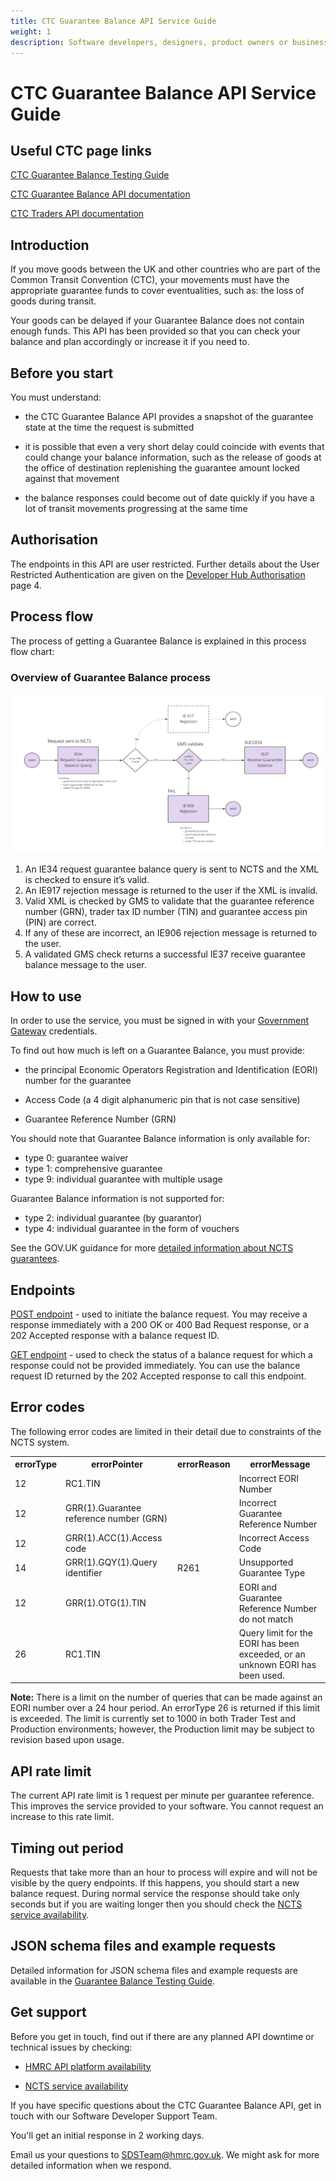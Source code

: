 ```yaml
---
title: CTC Guarantee Balance API Service Guide
weight: 1
description: Software developers, designers, product owners or business analysts. Check your Guarantee Balance.
---
```


# CTC Guarantee Balance API Service Guide

## Useful CTC page links

[CTC Guarantee Balance Testing Guide](/guides/ctc-guarantee-balance-testing-guide/)

[CTC Guarantee Balance API documentation](/api-documentation/docs/api/service/common-transit-convention-guarantee-balance/1.0)

[CTC Traders API documentation](/api-documentation/docs/api/service/common-transit-convention-traders/1.0)

## Introduction

If you move goods between the UK and other countries who are part of the Common Transit Convention (CTC), your movements must have the appropriate guarantee funds to cover eventualities, such as: the loss of goods during transit.

Your goods can be delayed if your Guarantee Balance does not contain enough funds. This API has been provided so that you can check your balance and plan accordingly or increase it if you need to.

## Before you start

You must understand:

- the CTC Guarantee Balance API provides a snapshot of the guarantee state at the time the request is submitted

- it is possible that even a very short delay could coincide with events that could change your balance information, such as the release of goods at the office of destination replenishing the guarantee amount locked against that movement

- the balance responses could become out of date quickly if you have a lot of transit movements progressing at the same time

## Authorisation

The endpoints in this API are user restricted. Further details about the User Restricted Authentication are given on the [Developer Hub Authorisation](/api-documentation/docs/authorisation) page 4.

## Process flow

The process of getting a Guarantee Balance is explained in this process flow chart:

### Overview of Guarantee Balance process

![Guarantee Balance process](../images/Guarantee_Balance_Process.png)

1. An IE34 request guarantee balance query is sent to NCTS and the XML is checked to ensure it’s valid. 
2. An IE917 rejection message is returned to the user if the XML is invalid.
3. Valid XML is checked by GMS to validate that the guarantee reference number (GRN), trader tax ID number (TIN) and guarantee access pin (PIN) are correct. 
4. If any of these are incorrect, an IE906 rejection message is returned to the user.
5. A validated GMS check returns a successful IE37 receive guarantee balance message to the user. 

## How to use

In order to use the service, you must be signed in with your [Government Gateway](https://www.access.service.gov.uk/login/signin/creds) credentials.

To find out how much is left on a Guarantee Balance, you must provide:

- the principal Economic Operators Registration and Identification (EORI) number for the guarantee

- Access Code (a 4 digit alphanumeric pin that is not case sensitive)

- Guarantee Reference Number (GRN)

You should note that Guarantee Balance information is only available for:

-  type 0: guarantee waiver
-  type 1: comprehensive guarantee
-  type 9: individual guarantee with multiple usage

Guarantee Balance information is not supported for:

-  type 2: individual guarantee (by guarantor)
-  type 4: individual guarantee in the form of vouchers

See the GOV.UK guidance for more [detailed information about NCTS guarantees](https://www.gov.uk/government/publications/the-new-computerised-transit-system-supporting-guidance/ncts-guarantees).

## Endpoints

[POST endpoint](/api-documentation/docs/api/service/common-transit-convention-guarantee-balance/1.0#Send%20a%20Balance%20Request) - used to initiate the balance request. You may receive a response immediately with a 200 OK or 400 Bad Request response, or a 202 Accepted response with a balance request ID.

[GET endpoint](/api-documentation/docs/api/service/common-transit-convention-guarantee-balance/1.0#Check%20the%20status%20of%20a%20Balance%20Request) - used to check the status of a balance request for which a response could not be provided immediately. You can use the balance request ID returned by the 202 Accepted response to call this endpoint.

## Error codes

The following error codes are limited in their detail due to constraints of the NCTS system.

<table>
  <colgroup span="4"></colgroup>
  <tr>
    <th>errorType</th>
    <th>errorPointer</th>
    <th>errorReason</th>
    <th>errorMessage</th>
  </tr>
  <tr>
    <td>12</td>
    <td>RC1.TIN</td>
    <td></td>
    <td>Incorrect EORI Number</td>
  </tr>
  <tr>
    <td>12</td>
    <td>GRR(1).Guarantee reference number (GRN)</td>
    <td></td>
    <td>Incorrect Guarantee Reference Number</td>
  </tr>
  <tr>
    <td>12</td>
    <td>GRR(1).ACC(1).Access code</td>
    <td></td>
    <td>Incorrect Access Code</td>
  </tr>
  <tr>
    <td>14</td>
    <td>GRR(1).GQY(1).Query identifier</td>
    <td>R261</td>
    <td>Unsupported Guarantee Type</td>
  </tr>
  <tr>
    <td>12</td>
    <td>GRR(1).OTG(1).TIN</td>
    <td></td>
    <td>EORI and Guarantee Reference Number do not match</td>
  </tr>
  <tr>
    <td>26</td>
    <td>RC1.TIN</td>
    <td></td>
    <td>Query limit for the EORI has been exceeded, or an unknown EORI has been used.</td>
  </tr>
</table>

**Note:** There is a limit on the number of queries that can be made against an EORI number over a 24 hour period. An errorType 26 is returned if this limit is exceeded. The limit is currently set to 1000 in both Trader Test and Production environments; however, the Production limit may be subject to revision based upon usage.

## API rate limit

The current API rate limit is 1 request per minute per guarantee reference. This improves the service provided to your software. You cannot request an increase to this rate limit.

## Timing out period

Requests that take more than an hour to process will expire and will not be visible by the query endpoints. If this happens, you should start a new balance request. During normal service the response should take only seconds but if you are waiting longer then you should check the [NCTS service availability](https://www.gov.uk/government/publications/new-computerised-transit-system-service-availability-and-issues/new-computerised-transit-system-service-availability-and-issues).

## JSON schema files and example requests

Detailed information for JSON schema files and example requests are available in the [Guarantee Balance Testing Guide](/guides/ctc-guarantee-balance-testing-guide/).

## Get support

Before you get in touch, find out if there are any planned API downtime or technical issues by checking:

- [HMRC API platform availability](https://api-platform-status.production.tax.service.gov.uk/?_ga=2.107563906.1463571304.1643109365-1592354348.1635936762)

- [NCTS service availability](https://www.gov.uk/government/publications/new-computerised-transit-system-service-availability-and-issues/new-computerised-transit-system-service-availability-and-issues)

If you have specific questions about the CTC Guarantee Balance API, get in touch with our Software Developer Support Team.

You&#39;ll get an initial response in 2 working days.

Email us your questions to SDSTeam@hmrc.gov.uk. We might ask for more detailed information when we respond.
